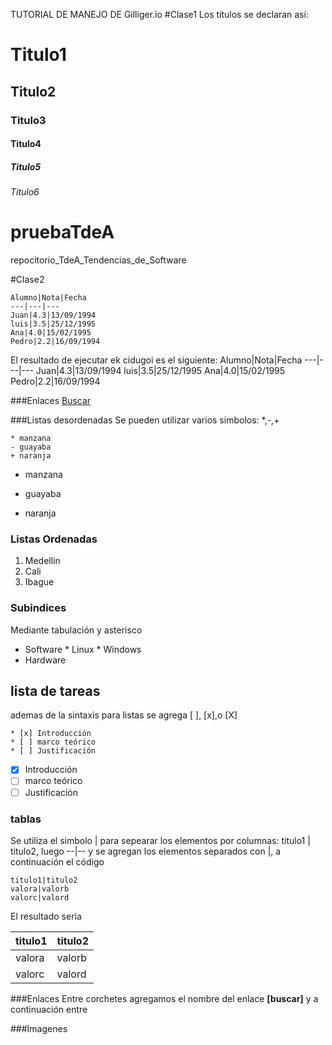 TUTORIAL DE MANEJO DE Gilliger.io
#Clase1
Los títulos se declaran así:

# Titulo1
## Titulo2
### Titulo3
#### Titulo4
##### Titulo5
###### Titulo6




# pruebaTdeA
repocitorio_TdeA_Tendencias_de_Software

#Clase2
~~~
Alumno|Nota|Fecha
---|---|---
Juan|4.3|13/09/1994
luis|3.5|25/12/1995
Ana|4.0|15/02/1995
Pedro|2.2|16/09/1994
~~~
El resultado de ejecutar ek cidugoi es el siguiente:
Alumno|Nota|Fecha
---|---|---
Juan|4.3|13/09/1994
luis|3.5|25/12/1995
Ana|4.0|15/02/1995
Pedro|2.2|16/09/1994

###Enlaces
[Buscar](https://www.google.com)

<!--listas desordenadas <u>-->
###Listas desordenadas
Se pueden utilizar varios simbolos: *,-,+
~~~
* manzana
- guayaba
+ naranja
~~~
* manzana
- guayaba
+ naranja


### Listas Ordenadas <ul>
1. Medellin
2. Cali
3. Ibague
### Subindices
Mediante tabulación y asterisco
* Software
        * Linux
        * Windows
* Hardware

## lista de tareas
ademas de la sintaxis para listas se agrega [ ], [x],o [X]
~~~
* [x] Introducción
* [ ] marco teórico
* [ ] Justificación 
~~~
* [x] Introducción
* [ ] marco teórico
* [ ] Justificación

### tablas
Se utiliza el simbolo | para sepearar los elementos por columnas: titulo1 | titulo2, luego --|-- y se agregan los elementos separados con |, a continuación el código

~~~
titulo1|titulo2
valora|valorb
valorc|valord
~~~
El resultado sería

titulo1|titulo2
---|---
valora|valorb
valorc|valord


###Enlaces
Entre corchetes agregamos el nombre del enlace **[buscar]** y a continuación entre 

###Imagenes
